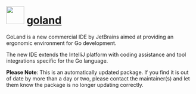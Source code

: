 ﻿# <img src="https://cdn.rawgit.com/mkevenaar/chocolatey-packages/master/icons/goland.png" width="48" height="48"/> [goland](https://chocolatey.org/packages/goland)

GoLand is a new commercial IDE by JetBrains aimed at providing an ergonomic environment for Go development.

The new IDE extends the IntelliJ platform with coding assistance and tool integrations specific for the Go language.

**Please Note**: This is an automatically updated package. If you find it is
out of date by more than a day or two, please contact the maintainer(s) and
let them know the package is no longer updating correctly.
